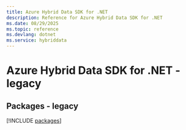 ```yaml
---
title: Azure Hybrid Data SDK for .NET
description: Reference for Azure Hybrid Data SDK for .NET
ms.date: 08/29/2025
ms.topic: reference
ms.devlang: dotnet
ms.service: hybriddata
---
```

# Azure Hybrid Data SDK for .NET - legacy
## Packages - legacy
[!INCLUDE [packages](hybrid-data-index.md)]